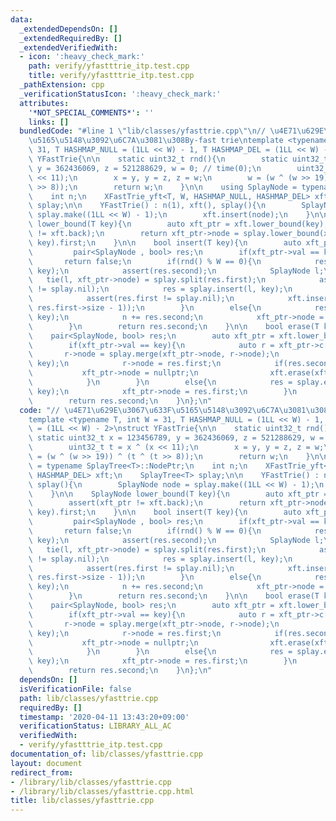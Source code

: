 ```yaml
---
data:
  _extendedDependsOn: []
  _extendedRequiredBy: []
  _extendedVerifiedWith:
  - icon: ':heavy_check_mark:'
    path: verify/yfastttrie_itp.test.cpp
    title: verify/yfastttrie_itp.test.cpp
  _pathExtension: cpp
  _verificationStatusIcon: ':heavy_check_mark:'
  attributes:
    '*NOT_SPECIAL_COMMENTS*': ''
    links: []
  bundledCode: "#line 1 \"lib/classes/yfasttrie.cpp\"\n// \u4E71\u629E\u3067\u633F\
    \u5165\u5148\u3092\u6C7A\u3081\u308By-fast trie\ntemplate <typename T, int W =\
    \ 31, T HASHMAP_NULL = (1LL << W) - 1, T HASHMAP_DEL = (1LL << W) - 2>\nstruct\
    \ YFastTrie{\n\n    static uint32_t rnd(){\n        static uint32_t x = 123456789,\
    \ y = 362436069, z = 521288629, w = 0; // time(0);\n        uint32_t t = x ^ (x\
    \ << 11);\n        x = y, y = z, z = w;\n        w = (w ^ (w >> 19)) ^ (t ^ (t\
    \ >> 8));\n        return w;\n    }\n\n    using SplayNode = typename SplayTree<T>::NodePtr;\n\
    \    int n;\n    XFastTrie_yft<T, W, HASHMAP_NULL, HASHMAP_DEL> xft;\n    SplayTree<T>\
    \ splay;\n\n    YFastTrie() : n(1), xft(), splay(){\n        SplayNode node =\
    \ splay.make((1LL << W) - 1);\n        xft.insert(node);\n    }\n\n    SplayNode\
    \ lower_bound(T key){\n        auto xft_ptr = xft.lower_bound(key);\n        assert(xft_ptr\
    \ != xft.back);\n        return xft_ptr->node = splay.lower_bound(xft_ptr->node,\
    \ key).first;\n    }\n\n    bool insert(T key){\n        auto xft_ptr = xft.lower_bound(key);\n\
    \         pair<SplayNode , bool> res;\n        if(xft_ptr->val == key)\n     \
    \       return false;\n        if(rnd() % W == 0){\n            res = splay.lower_bound(xft_ptr->node,\
    \ key);\n            assert(res.second);\n            SplayNode l;\n         \
    \   tie(l, xft_ptr->node) = splay.split(res.first);\n            assert(xft_ptr->node\
    \ != splay.nil);\n            res = splay.insert(l, key);\n            n += res.second;\n\
    \            assert(res.first != splay.nil);\n            xft.insert(splay.access(res.first,\
    \ res.first->size - 1));\n        }\n        else{\n            res = splay.insert(xft_ptr->node,\
    \ key);\n            n += res.second;\n            xft_ptr->node = res.first;\n\
    \        }\n        return res.second;\n    }\n\n    bool erase(T key){\n    \
    \    pair<SplayNode, bool> res;\n        auto xft_ptr = xft.lower_bound(key);\n\
    \        if(xft_ptr->val == key){\n            auto r = xft_ptr->c[1];\n     \
    \       r->node = splay.merge(xft_ptr->node, r->node);\n            res = splay.erase(r->node,\
    \ key);\n            r->node = res.first;\n            if(res.second){\n     \
    \           xft_ptr->node = nullptr;\n                xft.erase(xft_ptr->val);\n\
    \            }\n        }\n        else{\n            res = splay.erase(xft_ptr->node,\
    \ key);\n            xft_ptr->node = res.first;\n        }\n        n -= res.second;\n\
    \        return res.second;\n    }\n};\n"
  code: "// \u4E71\u629E\u3067\u633F\u5165\u5148\u3092\u6C7A\u3081\u308By-fast trie\n\
    template <typename T, int W = 31, T HASHMAP_NULL = (1LL << W) - 1, T HASHMAP_DEL\
    \ = (1LL << W) - 2>\nstruct YFastTrie{\n\n    static uint32_t rnd(){\n       \
    \ static uint32_t x = 123456789, y = 362436069, z = 521288629, w = 0; // time(0);\n\
    \        uint32_t t = x ^ (x << 11);\n        x = y, y = z, z = w;\n        w\
    \ = (w ^ (w >> 19)) ^ (t ^ (t >> 8));\n        return w;\n    }\n\n    using SplayNode\
    \ = typename SplayTree<T>::NodePtr;\n    int n;\n    XFastTrie_yft<T, W, HASHMAP_NULL,\
    \ HASHMAP_DEL> xft;\n    SplayTree<T> splay;\n\n    YFastTrie() : n(1), xft(),\
    \ splay(){\n        SplayNode node = splay.make((1LL << W) - 1);\n        xft.insert(node);\n\
    \    }\n\n    SplayNode lower_bound(T key){\n        auto xft_ptr = xft.lower_bound(key);\n\
    \        assert(xft_ptr != xft.back);\n        return xft_ptr->node = splay.lower_bound(xft_ptr->node,\
    \ key).first;\n    }\n\n    bool insert(T key){\n        auto xft_ptr = xft.lower_bound(key);\n\
    \         pair<SplayNode , bool> res;\n        if(xft_ptr->val == key)\n     \
    \       return false;\n        if(rnd() % W == 0){\n            res = splay.lower_bound(xft_ptr->node,\
    \ key);\n            assert(res.second);\n            SplayNode l;\n         \
    \   tie(l, xft_ptr->node) = splay.split(res.first);\n            assert(xft_ptr->node\
    \ != splay.nil);\n            res = splay.insert(l, key);\n            n += res.second;\n\
    \            assert(res.first != splay.nil);\n            xft.insert(splay.access(res.first,\
    \ res.first->size - 1));\n        }\n        else{\n            res = splay.insert(xft_ptr->node,\
    \ key);\n            n += res.second;\n            xft_ptr->node = res.first;\n\
    \        }\n        return res.second;\n    }\n\n    bool erase(T key){\n    \
    \    pair<SplayNode, bool> res;\n        auto xft_ptr = xft.lower_bound(key);\n\
    \        if(xft_ptr->val == key){\n            auto r = xft_ptr->c[1];\n     \
    \       r->node = splay.merge(xft_ptr->node, r->node);\n            res = splay.erase(r->node,\
    \ key);\n            r->node = res.first;\n            if(res.second){\n     \
    \           xft_ptr->node = nullptr;\n                xft.erase(xft_ptr->val);\n\
    \            }\n        }\n        else{\n            res = splay.erase(xft_ptr->node,\
    \ key);\n            xft_ptr->node = res.first;\n        }\n        n -= res.second;\n\
    \        return res.second;\n    }\n};\n"
  dependsOn: []
  isVerificationFile: false
  path: lib/classes/yfasttrie.cpp
  requiredBy: []
  timestamp: '2020-04-11 13:43:20+09:00'
  verificationStatus: LIBRARY_ALL_AC
  verifiedWith:
  - verify/yfastttrie_itp.test.cpp
documentation_of: lib/classes/yfasttrie.cpp
layout: document
redirect_from:
- /library/lib/classes/yfasttrie.cpp
- /library/lib/classes/yfasttrie.cpp.html
title: lib/classes/yfasttrie.cpp
---
```

